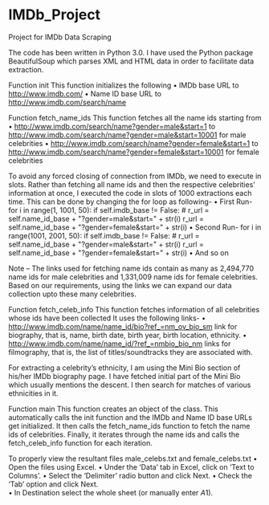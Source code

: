 # IMDb_Project
Project for IMDb Data Scraping


The code has been written in Python 3.0. I have used the Python package BeautifulSoup which parses XML and HTML data in order to facilitate data extraction.


Function init
This function initializes the following
•	IMDb base URL to http://www.imdb.com/
•	Name ID base URL to http://www.imdb.com/search/name


Function fetch_name_ids
This function fetches all the name ids starting from
•	http://www.imdb.com/search/name?gender=male&start=1 to http://www.imdb.com/search/name?gender=male&start=10001 for male celebrities
•	http://www.imdb.com/search/name?gender=female&start=1 to http://www.imdb.com/search/name?gender=female&start=10001 for female celebrities

To avoid any forced closing of connection from IMDb, we need to execute in slots. Rather than fetching all name ids and then the respective celebrities’ information at once, I executed the code in slots of 1000 extractions each time.
This can be done by changing the for loop as following-
•	First Run-
for i in range(1, 1001, 50):
    if self.imdb_base != False:
        # r_url = self.name_id_base + "?gender=male&start=" + str(i)
        r_url = self.name_id_base + "?gender=female&start=" + str(i)
•	Second Run-
for i in range(1001, 2001, 50):
    if self.imdb_base != False:
        # r_url = self.name_id_base + "?gender=male&start=" + str(i)
        r_url = self.name_id_base + "?gender=female&start=" + str(i)
•	And so on



Note – The links used for fetching name ids contain as many as 2,494,770 name ids for male celebrities and 1,331,009 name ids for female celebrities. Based on our requirements, using the links we can expand our data collection upto these many celebrities.

Function fetch_celeb_info
This function fetches information of all celebrities whose ids have been collected
 It uses the following links-
•	http://www.imdb.com/name/name_id/bio?ref_=nm_ov_bio_sm link for biography, that is, name, birth date, birth year, birth location, ethnicity.
•	http://www.imdb.com/name/name_id/?ref_=nmbio_bio_nm links for filmography, that is, the list of titles/soundtracks they are associated with.

For extracting a celebrity’s ethnicity, I am using the Mini Bio section of his/her IMDb biography page. I have fetched initial part of the Mini Bio which usually mentions the descent. I then search for matches of various ethnicities in it.

 
Function main
This function creates an object of the class. This automatically calls the init function and the IMDb and Name ID base URLs get initialized.
It then calls the fetch_name_ids function to fetch the name ids of celebrities.
Finally, it iterates through the name ids and calls the fetch_celeb_info function for each iteration.


To properly view the resultant files male_celebs.txt and female_celebs.txt
•	Open the files using Excel.
•	Under the ‘Data’ tab in Excel, click on ‘Text to Columns’.
•	Select the ‘Delimiter’ radio button and click Next.
•	Check the ‘Tab’ option and click Next.  
•	In Destination select the whole sheet (or manually enter $A$1).

